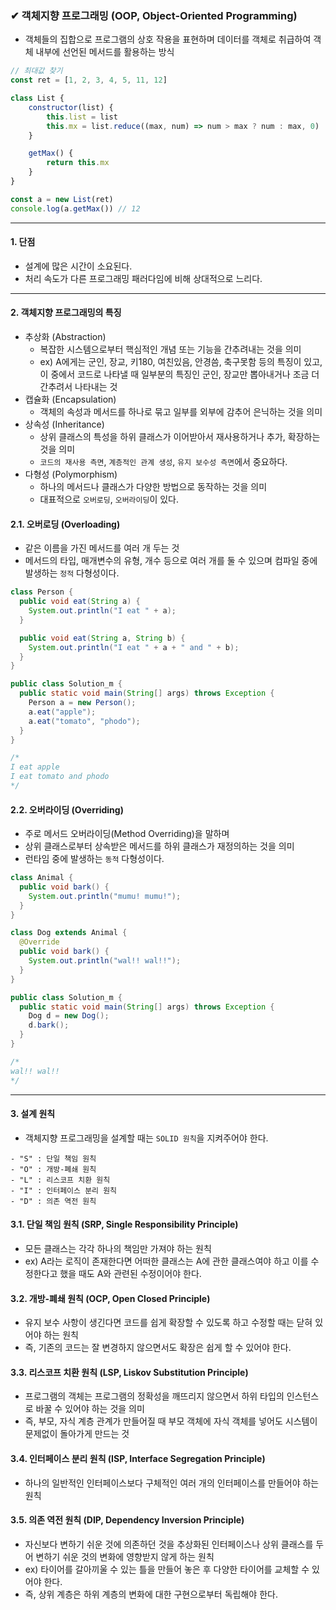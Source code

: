### ✔ 객체지향 프로그래밍 (OOP, Object-Oriented Programming)
  - 객체들의 집합으로 프로그램의 상호 작용을 표현하며 데이터를 객체로 취급하여 객체 내부에 선언된 메서드를 활용하는 방식
  ````javascript
  // 최대값 찾기
  const ret = [1, 2, 3, 4, 5, 11, 12]

  class List {
      constructor(list) {
          this.list = list
          this.mx = list.reduce((max, num) => num > max ? num : max, 0)
      }

      getMax() {
          return this.mx
      }
  }

  const a = new List(ret)
  console.log(a.getMax()) // 12
  
  ````
  
- - -
#### 1. 단점
  - 설계에 많은 시간이 소요된다.
  - 처리 속도가 다른 프로그래밍 패러다임에 비해 상대적으로 느리다.

- - -
#### 2. 객체지향 프로그래밍의 특징
  - 추상화 (Abstraction)
    - 복잡한 시스템으로부터 핵심적인 개념 또는 기능을 간추려내는 것을 의미
    - ex) A에게는 군인, 장교, 키180, 여친있음, 안경씀, 축구못함 등의 특징이 있고, 이 중에서 코드로 나타낼 때 일부분의 특징인 군인, 장교만 뽑아내거나 조금 더 간추려서 나타내는 것
  - 캡슐화 (Encapsulation)
    - 객체의 속성과 메서드를 하나로 묶고 일부를 외부에 감추어 은닉하는 것을 의미
  - 상속성 (Inheritance)
    - 상위 클래스의 특성을 하위 클래스가 이어받아서 재사용하거나 추가, 확장하는 것을 의미
    - `코드의 재사용 측면`, `계층적인 관계 생성`, `유지 보수성 측면`에서 중요하다.
  - 다형성 (Polymorphism)
    - 하나의 메서드나 클래스가 다양한 방법으로 동작하는 것을 의미
    - 대표적으로 `오버로딩`, `오버라이딩`이 있다.

#### 2.1. 오버로딩 (Overloading)
  - 같은 이름을 가진 메서드를 여러 개 두는 것
  - 메서드의 타입, 매개변수의 유형, 개수 등으로 여러 개를 둘 수 있으며 컴파일 중에 발생하는 `정적` 다형성이다.
  ````java
  class Person {
    public void eat(String a) {
      System.out.println("I eat " + a);
    }

    public void eat(String a, String b) {
      System.out.println("I eat " + a + " and " + b);
    }
  }

  public class Solution_m {
    public static void main(String[] args) throws Exception {
      Person a = new Person();
      a.eat("apple");
      a.eat("tomato", "phodo");
    }
  }

  /*
  I eat apple
  I eat tomato and phodo
  */
  
  ````
  
#### 2.2. 오버라이딩 (Overriding)
  - 주로 메서드 오버라이딩(Method Overriding)을 말하며
  - 상위 클래스로부터 상속받은 메서드를 하위 클래스가 재정의하는 것을 의미
  - 런타임 중에 발생하는 `동적` 다형성이다.
  ````java
  class Animal {
    public void bark() {
      System.out.println("mumu! mumu!");
    }
  }

  class Dog extends Animal {
    @Override
    public void bark() {
      System.out.println("wal!! wal!!");
    }
  }

  public class Solution_m {
    public static void main(String[] args) throws Exception {
      Dog d = new Dog();
      d.bark();
    }
  }

  /*
  wal!! wal!!
  */
  ````
- - -
#### 3. 설계 원칙
  - 객체지향 프로그래밍을 설계할 때는 `SOLID 원칙`을 지켜주어야 한다.
  ```
  - "S" : 단일 책임 원칙
  - "O" : 개방-폐쇄 원칙
  - "L" : 리스코프 치환 원칙
  - "I" : 인터페이스 분리 원칙
  - "D" : 의존 역전 원칙
  ```
#### 3.1. 단일 책임 원칙 (SRP, Single Responsibility Principle)
  - 모든 클래스는 각각 하나의 책임만 가져야 하는 원칙
  - ex) A라는 로직이 존재한다면 어떠한 클래스는 A에 관한 클래스여야 하고 이를 수정한다고 했을 때도 A와 관련된 수정이어야 한다.

#### 3.2. 개방-폐쇄 원칙 (OCP, Open Closed Principle)
  - 유지 보수 사항이 생긴다면 코드를 쉽게 확장할 수 있도록 하고 수정할 때는 닫혀 있어야 하는 원칙
  - 즉, 기존의 코드는 잘 변경하지 않으면서도 확장은 쉽게 할 수 있어야 한다.

#### 3.3. 리스코프 치환 원칙 (LSP, Liskov Substitution Principle)
  - 프로그램의 객체는 프로그램의 정확성을 깨뜨리지 않으면서 하위 타입의 인스턴스로 바꿀 수 있어야 하는 것을 의미
  - 즉, 부모, 자식 계층 관계가 만들어질 때 부모 객체에 자식 객체를 넣어도 시스템이 문제없이 돌아가게 만드는 것

#### 3.4. 인터페이스 분리 원칙 (ISP, Interface Segregation Principle)
  - 하나의 일반적인 인터페이스보다 구체적인 여러 개의 인터페이스를 만들어야 하는 원칙

#### 3.5. 의존 역전 원칙 (DIP, Dependency Inversion Principle)
  - 자신보다 변하기 쉬운 것에 의존하던 것을 추상화된 인터페이스나 상위 클래스를 두어 변하기 쉬운 것의 변화에 영향받지 않게 하는 원칙
  - ex) 타이어를 갈아끼울 수 있는 틀을 만들어 놓은 후 다양한 타이어를 교체할 수 있어야 한다.
  - 즉, 상위 계층은 하위 계층의 변화에 대한 구현으로부터 독립해야 한다.
